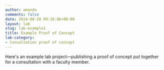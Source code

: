 ```yaml
---
author: amanda
comments: false
date: 2014-08-28 09:16:06+00:00
layout: lab
slug: lab-example1
title: Example Proof of Concept
lab-category:
- Consultation proof of concept
---
```


Here's an example lab project—publishing a proof of concept put together for a consultation with a faculty member.